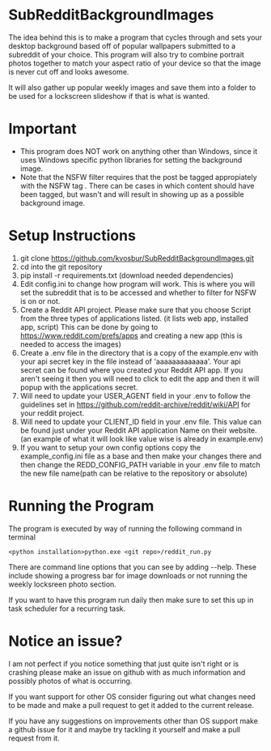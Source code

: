 # SubRedditBackgroundImages
The idea behind this is to make a program that cycles through and sets your desktop background based
 off of popular wallpapers submitted to a subreddit of your choice. This program will also try to combine
 portrait photos together to match your aspect ratio of your device so that the image is never cut off and looks awesome. 
 
 It will also gather up popular weekly images and save them into a folder to be used for a lockscreen
 slideshow if that is what is wanted.

# Important
 - This program does NOT work on anything other than Windows, since it uses Windows specific
 python libraries for setting the background image.
 - Note that the NSFW filter requires that the post be tagged appropiately with the NSFW tag
. There can be cases in which content should have been tagged, but wasn't and will result in showing
up as a possible background image.

# Setup Instructions
1. git clone https://github.com/kvosbur/SubRedditBackgroundImages.git
2. cd into the git repository
3. pip install -r requirements.txt (download needed dependencies)
4. Edit config.ini to change how program will work. This is where you will set the subreddit that is to be accessed and whether
to filter for NSFW is on or not. 
5. Create a Reddit API project. Please make sure that you choose Script from the three types of applications listed. (it lists web app, installed app, script) This can be done by going to https://www.reddit.com/prefs/apps and creating a new app (this is needed to access the images)
6. Create a .env file in the directory that is a copy of the example.env with your api secret key in the file instead of 'aaaaaaaaaaaaa'. Your api secret 
can be found where you created your Reddit API app. If you aren't seeing it then you will need to click to edit the app and then 
it will popup with the applications secret.
7. Will need to update your USER_AGENT field in your .env to follow the guidelines set in https://github.com/reddit-archive/reddit/wiki/API
for your reddit project.
8. Will need to update your CLIENT_ID field in your .env file. This value can be found just under your
Reddit API application Name on their website. (an example of what it will look like value wise is already in example.env)
9. If you want to setup your own config options copy the example_config.ini file as a base and then make 
your changes there and then change the REDD_CONFIG_PATH variable in your .env file to match the new file name(path can be relative to the repository or absolute)


# Running the Program
The program is executed by way of running the following command in terminal 

`<python installation>python.exe <git repo>/reddit_run.py`  

There are command line options that you can see by adding --help.
These include showing a progress bar for image downloads or not running the weekly locksreen photo section.

If you want to have this program run daily then make sure to set this up in task scheduler for a recurring task.

# Notice an issue?
I am not perfect if you notice something that just quite isn't right or is crashing please make
an issue on github with as much information and possibly photos of what is occurring. 

If you want support for other OS consider figuring out what changes need to be made and make a pull request to get it added 
to the current release.

If you have any suggestions on improvements other than OS support make a github issue for it and
maybe try tackling it yourself and make a pull request from it.




